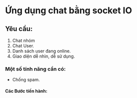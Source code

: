 # Ứng dụng chat bằng socket IO

## Yêu cầu:
1. Chat nhóm
2. Chat User.
3. Danh sách user đang online.
4. Giao diện dễ nhìn, dễ sử dụng.

### Một số tính năng cần có:
* Chống spam.

#### Các Bước tiến hành:

